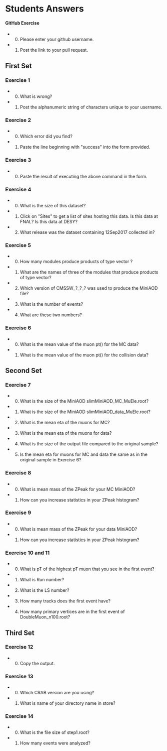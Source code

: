 # Students Answers

#### GitHub Exercise

- 0) Please enter your github username.

- 1) Post the link to your pull request.


## First Set

### Exercise 1

- 0) What is wrong?

- 1) Post the alphanumeric string of characters unique to your username.

### Exercise 2

- 0) Which error did you find?

- 1) Paste the line beginning with "success" into the form provided. 

### Exercise 3

- 0) Paste the result of executing the above command in the form.


### Exercise 4

- 0) What is the size of this dataset? 

- 1) Click on "Sites" to get a list of sites hosting this data. Is this data at FNAL? Is this data at DESY? 

- 2) What release was the dataset containing 12Sep2017 collected in?

### Exercise 5

- 0) How many modules produce products of type vector ? 

- 1) What are the names of three of the modules that produce products of type vector? 

- 2) Which version of CMSSW\_?\_?\_? was used to produce the MiniAOD file? 

- 3) What is the number of events?

- 4) What are these two numbers? 


### Exercise 6

- 0) What is the mean value of the muon pt() for the MC data? 

- 1) What is the mean value of the muon pt() for the collision data? 


## Second Set

### Exercise 7

- 0) What is the size of the MiniAOD slimMiniAOD_MC_MuEle.root? 

- 1) What is the size of the MiniAOD slimMiniAOD_data_MuEle.root? 

- 2) What is the mean eta of the muons for MC? 

- 3) What is the mean eta of the muons for data? 

- 4) What is the size of the output file compared to the original sample?

- 5) Is the mean eta for muons for MC and data the same as in the original sample in Exercise 6? 

### Exercise 8

- 0) What is mean mass of the ZPeak for your MC MiniAOD? 

- 1) How can you increase statistics in your ZPeak histogram? 

### Exercise 9

- 0) What is mean mass of the ZPeak for your data MiniAOD? 

- 1) How can you increase statistics in your ZPeak histogram? 


### Exercise 10 and 11

- 0) What is pT of the highest pT muon that you see in the first event? 

- 1) What is Run number? 

- 2) What is the LS number? 

- 3) How many tracks does the first event have? 

- 4) How many primary vertices are in the first event of DoubleMuon_n100.root? 


## Third Set

### Exercise 12

- 0) Copy the output.

### Exercise 13

- 0) Which CRAB version are you using?

- 1) What is name of your directory name in store?

### Exercise 14

- 0) What is the file size of step1.root? 

- 1) How many events were analyzed? 

